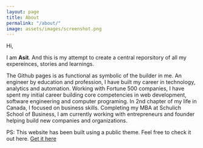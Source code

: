 ```yaml
---
layout: page
title: About
permalink: "/about/"
image: assets/images/screenshot.png
---
```


Hi,

I am **Asit**. And this is my attempt to create a central reporsitory of all my expereinces, stories and learnings. 

The Github pages is as functional as symbolic of the builder in me. An engineer by education and profession, I have built my career in technology, analytics and automation. Working with Fortune 500 companies, I have spent my initial career building core competencies in web development, software engineering and computer programing. In 2nd chapter of my life in Canada, I focused on business skills. Completing my MBA at Schulich School of Business, I am currently working with entrepreneurs and founder helping build new companies and organizations.


PS: This website has been built using a public theme. Feel free to check it out here.
[Get it here](https://bootstrapstarter.com/jekyll-theme-memoirs/)

